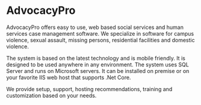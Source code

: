# AdvocacyPro
AdvocacyPro offers easy to use, web based social services and human services case management software.  We specialize in software for campus violence, sexual assault, missing persons, residential facilities and domestic violence.

The system is based on the latest technology and is mobile friendly.  It is designed to be used anywhere in any environment.  The system uses SQL Server and runs on Microsoft servers.  It can be installed on premise or on your favorite IIS web host that supports .Net Core.

We provide setup, support, hosting recommendations, training and customization based on your needs.
